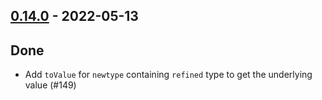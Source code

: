 ## [0.14.0](https://github.com/kevin-lee/extras/issues?utf8=%E2%9C%93&q=is%3Aissue+is%3Aclosed+-label%3Ainvalid+milestone%3Amilestone14) - 2022-05-13

## Done
* Add `toValue` for `newtype` containing `refined` type to get the underlying value (#149)
